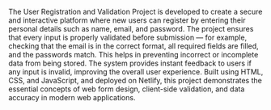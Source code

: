The User Registration and Validation Project is developed to create a secure and interactive platform where new users can register by entering their personal details such as name, email, and password. The project ensures that every input is properly validated before submission — for example, checking that the email is in the correct format, all required fields are filled, and the passwords match. This helps in preventing incorrect or incomplete data from being stored. The system provides instant feedback to users if any input is invalid, improving the overall user experience. Built using HTML, CSS, and JavaScript, and deployed on Netlify, this project demonstrates the essential concepts of web form design, client-side validation, and data accuracy in modern web applications.
